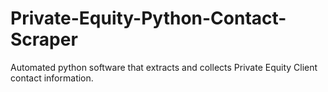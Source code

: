 # Private-Equity-Python-Contact-Scraper
 Automated python software that extracts and collects Private Equity Client contact information.

